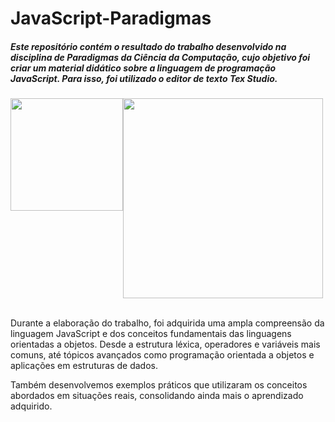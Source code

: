 # JavaScript-Paradigmas
<div>
<h5>Este repositório contém o resultado do trabalho desenvolvido na disciplina de Paradigmas da Ciência da Computação, cujo objetivo foi criar um material didático sobre a linguagem de programação JavaScript. Para isso, foi utilizado o editor de texto Tex Studio.</p>
</h5>
  <div style="display: flex;">
  <img src="https://user-images.githubusercontent.com/63823651/230954106-e82e5991-fd55-45d3-9f58-c0e1eadd1262.png" width="180px"/>
  <img src="https://user-images.githubusercontent.com/63823651/230953607-d0c9ede3-9588-4011-b2ea-9b45e3da09bb.png" width="320px"/>
</div>
<br>
<p>Durante a elaboração do trabalho, foi adquirida uma ampla compreensão da linguagem JavaScript e dos conceitos fundamentais das linguagens orientadas a objetos. Desde a estrutura léxica, operadores e variáveis mais comuns, até tópicos avançados como programação orientada a objetos e aplicações em estruturas de dados.

Também desenvolvemos exemplos práticos que utilizaram os conceitos abordados em situações reais, consolidando ainda mais o aprendizado adquirido.</p>
